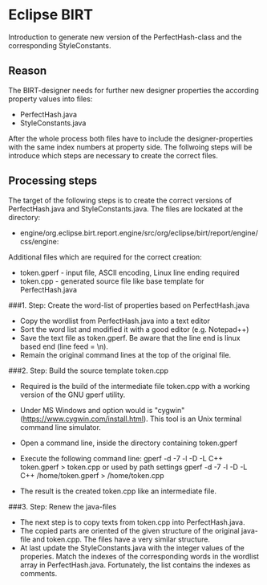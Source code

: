 # Eclipse BIRT 
Introduction to generate new version of the PerfectHash-class and the corresponding StyleConstants.

## Reason
The BIRT-designer needs for further new designer properties the according property values into files:
* PerfectHash.java
* StyleConstants.java

After the whole process both files have to include the designer-properties with the same index numbers at property side.
The follwoing steps will be introduce which steps are necessary to create the correct files.

## Processing steps
The target of the following steps is to create the correct versions of PerfectHash.java and StyleConstants.java.
The files are lockated at the directory:
* engine/org.eclipse.birt.report.engine/src/org/eclipse/birt/report/engine/css/engine: 

Additional files which are required for the correct creation:
* token.gperf - input file, ASCII encoding, Linux line ending required
* token.cpp - generated source file like base template for PerfectHash.java

###1. Step: Create the word-list of properties based on PerfectHash.java
* Copy the wordlist from PerfectHash.java into a text editor
* Sort the word list and modified it with a good editor (e.g. Notepad++)
* Save the text file as token.gperf. Be aware that the line end is linux based end (line feed = \n).
* Remain the original command lines at the top of the original file.

###2. Step: Build the source template token.cpp
* Required is the build of the intermediate file token.cpp with a working version of the GNU gperf utility.
* Under MS Windows and option would is "cygwin" (https://www.cygwin.com/install.html). This tool is an Unix terminal command line simulator.
* Open a command line, inside the directory containing token.gperf
* Execute the following command line:
	gperf -d -7 -l -D -L C++ token.gperf > token.cpp
or used by path settings
	gperf -d -7 -l -D -L C++ /home/token.gperf > /home/token.cpp
	
* The result is the created token.cpp like an intermediate file.

###3. Step: Renew the java-files
* The next step is to copy texts from token.cpp into PerfectHash.java.
* The copied parts are oriented of the given structure of the original java-file and token.cpp. The files have a very similar structure.
* At last update the StyleConstants.java with the integer values of the properies. Match the indexes of the corresponding words in the wordlist array in PerfectHash.java.
  Fortunately, the list contains the indexes as comments.
